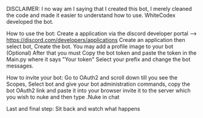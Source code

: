 DISCLAIMER: I no way am I saying that I created this bot, I merely cleaned the code and made it easier to understand how to use. WhiteCodex developed the bot.


How to use the bot: Create a application via the discord developer portal --> https://discord.com/developers/applications
Create an application then select bot, Create the bot. You may add a profile image to your bot (Optional) 
After that you must Copy the bot token and paste the token in the Main.py where it says "Your token" 
Select your prefix and change the bot messages. 

How to invite your bot: 
Go to OAuth2 and scroll down till you see the Scopes, Select bot and give your bot administration commands, copy the bot OAuth2 link and paste it into your browser invite it to the server which you wish to nuke and then type .Nuke in chat

Last and final step: Sit back and watch what happens

